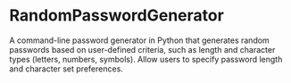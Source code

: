 # RandomPasswordGenerator
A command-line password generator in Python that generates random passwords based on user-defined criteria, such as length and character types (letters, numbers, symbols). Allow users to specify password length and character set preferences.
